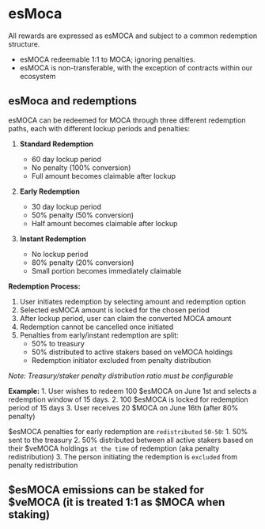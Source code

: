 # esMoca

All rewards are expressed as esMOCA and subject to a common redemption structure.

- esMOCA redeemable 1:1 to MOCA; ignoring penalties.
- esMOCA is non-transferable, with the exception of contracts within our ecosystem

## esMoca and redemptions

esMOCA can be redeemed for MOCA through three different redemption paths, each with different lockup periods and penalties:

1. **Standard Redemption**
   - 60 day lockup period
   - No penalty (100% conversion)
   - Full amount becomes claimable after lockup

2. **Early Redemption**
   - 30 day lockup period
   - 50% penalty (50% conversion)
   - Half amount becomes claimable after lockup

3. **Instant Redemption**
   - No lockup period
   - 80% penalty (20% conversion)
   - Small portion becomes immediately claimable

**Redemption Process:**

1. User initiates redemption by selecting amount and redemption option
2. Selected esMOCA amount is locked for the chosen period
3. After lockup period, user can claim the converted MOCA amount
4. Redemption cannot be cancelled once initiated
5. Penalties from early/instant redemption are split:
   - 50% to treasury
   - 50% distributed to active stakers based on veMOCA holdings
   - Redemption initiator excluded from penalty distribution

*Note: Treasury/staker penalty distribution ratio must be configurable*

**Example:**
    1. User wishes to redeem 100 $esMOCA on June 1st and selects a redemption window of 15 days.
    2. 100 $esMOCA is locked for redemption period of 15 days
    3. User receives 20 $MOCA on June 16th (after 80% penalty)

$esMOCA penalties for early redemption are `redistributed` `50-50`:
    1. 50% sent to the treasury
    2. 50% distributed between all active stakers based on their $veMOCA holdings `at the time` of redemption (aka penalty redistribution)
    3. The person initiating the redemption is `excluded` from penalty redistribution

##  $esMOCA emissions can be staked for $veMOCA (it is treated 1:1 as $MOCA when staking)